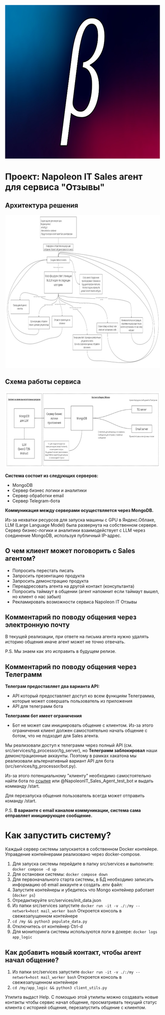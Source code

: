 <img src="extensions/logo.jpeg" alt="ikanam-ai Logo" width="1000" height="500">


# Проект: Napoleon IT Sales агент для сервиса "Отзывы" 

## Архитектура решения

<img src="extensions/architecture.jpg" alt="Архитектура решения" width="1000" height="500">

## Схема работы сервиса

<img src="extensions/service.jpg" alt="Схема работы сервиса" width="800" height="250">

**Система состоит из следующих серверов:**
* MongoDB
* Сервер бизнес логики и аналитики
* Сервер обработки email
* Сервер Telegram-бота

**Коммуникация между серверами осуществляется через MongoDB.** 

Из-за нехватки ресурсов для запуска машины с GPU в Яндекс.Облаке, LLM (Large Language Model) была развернута на собственном сервере. Сервер бизнес-логики и аналитики взаимодействует с LLM через соединение MongoDB, используя публичный IP-адрес.

## О чем клиент может поговорить с Sales агентом?

* Попросить перестать писать
* Запросить презентацию продукта
* Запросить демонстрацию продукта
* Переадресовать агента на другой контакт (консультанта)
* Попросить таймаут в общении (агент напомнит если таймаут вышел, но клиент о нас забыл)
* Рекламировать возможности сервиса Napoleon IT Отзывы

## Комментарий по поводу общения через электронную почту

В текущей реализации, при ответе на письма агента нужно удалять историю общения иначе агент может не точно отвечать.

P.S. Мы знаем как это исправить в будущем релизе.

## Комментарий по поводу общения через Телеграмм

**Телеграм предоставляет два варианта API:**
* API который предоставляет доступ ко всем функциям Телеграмма, которые может совершать пользователь из приложения
* API для телеграмм бота

**Телеграмм бот имеет ограничения**
* Бот не может сам инициировать общение с клиентом. Из-за этого ограничения клиент должен самостоятельно начать общение с ботом, что не подходит для Sales агента.

Мы реализовали доступ к телеграмм через полный API (см. src/services/tg_processor/tg_server), но **Телеграмм заблокировал** наши демонстрационные аккаунты. Поэтому в рамках хакатона мы реализовали альтернативный вариант API для бота (src/services/tg_processor/bot.py).

Из-за этого потенциальному "клиенту" необходимо самостоятельно найти бота по [ссылке](https://t.me/NapaleonIT_Sales_Agent_test_bot)  или @NapoleonIT_Sales_Agent_test_bot и выдать комманду /start.

Для перезапуска общения пользователь всегда может отправить команду /start.

P.S. **В варианте с email каналом коммуникации, система сама отправляет инициирующее сообщение.**

# Как запустить систему?
Каждый сервер системы запускается в собственном Docker контейере. Управдение контейнерами реализовано через docker-compose.

1. Для запуска системы перейдите в папку src/services и выполните: ```docker compose -d up```
2. Для остановки системы: ```docker compose down```
3. Для первоначального старта системы, в БД необходимо записать информацию об email аккаунте и создать .env файл:
4. Запустите контейнеры и убедитесь что Mongo контейнер работает (```docker ps```)
5. Отредактируйте src/services/init_data.json
6. Из папки src/services запустите ```docker run -it -v ./:/my --network=host mail_worker bash``` Откроется консоль в свежезапущенном контейнере
7. ```cd /my && python3 populate_data.py```
8. Отключитесь от контейнер Ctrl-d
9. Для мониторинга системы используются логи в докере: ```docker logs app_logic```

## Как добавить новый контакт, чтобы агент начал общение?
1. Из папки src/services запустите ```docker run -it -v ./:/my --network=host mail_worker bash``` Откроется консоль в свежезапущенном контейнере
2. ```cd /my/app_logic && python3 client_utils.py```

Утилита выдаст Help. С помощью этой утилиты можно создавать новые контакты чтобы сервис начал общение, просматривать текущий статус клиента с историей общения, перезапустить общение с клиентом.
